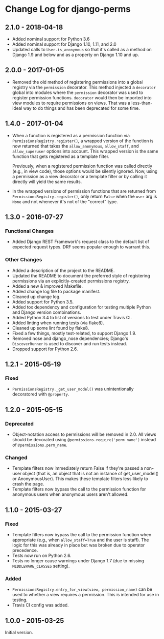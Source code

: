 # Change Log for django-perms

## 2.1.0 - 2018-04-18

- Added nominal support for Python 3.6
- Added nominal support for Django 1.10, 1.11, and 2.0
- Updated calls to `User.is_anonymous` so that it's called as a method
  on Django 1.9 and below and as a property on Django 1.10 and up.

## 2.0.0 - 2017-01-05

- Removed the old method of registering permissions into a global
  registry via the `permission` decorator. This method injected
  a `decorator` global into modules where the `permission` decorator was
  used to register permission functions. `decorator` would then be
  imported into view modules to require permissions on views. That was
  a less-than-ideal way to do things and has been deprecated for some
  time.

## 1.4.0 - 2017-01-04

- When a function is registered as a permission function via
  `PermissionsRegistry.register()`, a wrapped version of the function is
  now returned that takes the `allow_anonymous`, `allow_staff`, and
  `allow_superuser` options into account. This wrapped version is the
  same function that gets registered as a template filter.

  Previously, when a registered permission function was called directly
  (e.g., in view code), those options would be silently ignored. Now,
  using a permission as a view decorator or a template filter or by
  calling it directly will yield the same results.

- In the wrapped versions of permission functions that are returned from
  `PermissionsRegistry.register()`, only return `False` when the `user`
  arg is `None` and not whenever it's not of the "correct" type.

## 1.3.0 - 2016-07-27

### Functional Changes

- Added Django REST Framework's request class to the default list of
  expected request types. DRF seems popular enough to warrant this.

### Other Changes

- Added a description of the project to the README.
- Updated the README to document the preferred style of registering
  permissions via an explicitly-created permissions registry.
- Added a new & improved Makefile.
- Added change log file to package manifest.
- Cleaned up change log.
- Added support for Python 3.5.
- Added tox dependency and configuration for testing multiple Python and
  Django version combinations.
- Added Python 3.4 to list of versions to test under Travis CI.
- Added linting when running tests (via flake8).
- Cleaned up some lint found by flake8.
- Fixed a few things, mostly test-related, to support Django 1.9.
- Removed nose and django_nose dependencies; Django's `DiscoverRunner`
  is used to discover and run tests instead.
- Dropped support for Python 2.6.

## 1.2.1 - 2015-05-19

### Fixed

- `PermissionsRegistry._get_user_model()` was unintentionally
  decoratored with `@property`.

## 1.2.0 - 2015-05-15

### Deprecated

- Object-notation access to permissions will be removed in 2.0. All
  views should be decorated using `@permissions.require('perm_name')`
  instead of `@permissions.perm_name`.

### Changed

- Template filters now immediately return False if they're passed
  a non-user object (that is, an object that is not an instance of
  get_user_model() or AnonymousUser). This makes these template filters
  less likely to crash the page.
- Template filters now bypass the call to the permission function for
  anonymous users when anonymous users aren't allowed.

## 1.1.0 - 2015-03-27

### Fixed

- Template filters now bypass the call to the permission function when
  appropriate (e.g., when `allow_staff=True` and the user is staff). The
  logic for this was already in place but was broken due to operator
  precedence.
- Tests now run on Python 2.6.
- Tests no longer cause warnings under Django 1.7 (due to missing
  `MIDDLEWARE_CLASSES` setting).

### Added

- `PermissionsRegistry.entry_for_view(view, permission_name)` can be
  used to whether a view requires a permission. This is intended for use
  in testing.
- Travis CI config was added.

## 1.0.0 - 2015-03-25

Initial version.
